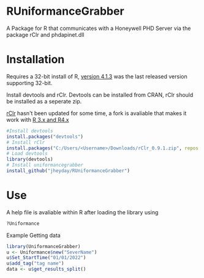 # RUniformanceGrabber
A Package for R that communicates with a Honeywell PHD Server via the package rClr and phdapinet.dll
# Installation

Requires a 32-bit install of R, [version 4.1.3](https://cran.r-project.org/bin/windows/base/old/4.1.3/) was the last released version supporting 32-bit.

Install devtools and rClr.
Devtools can be installed from CRAN, rClr should be installed as a seperate zip. 

[rClr](https://github.com/rdotnet/rClr) hasn't been updated for some time, a fork is avaliable that makes it work with [R 3.x and R4.x](https://github.com/Open-Systems-Pharmacology/rClr/releases)

``` R
#Install devtools
install.packages("devtools")
# Install rClr
install.packages("C:/Users/<Username>/Downloads/rClr_0.9.1.zip", repos = NULL, type = "win.binary")
# Load devtools
library(devtools)
# Install uniformancegrabber
install_github("jheyday/RUniformanceGrabber")
```
# Use
A help file is avaliable within R after loading the library using 
``` R
?Uniformance
```
Example Getting data

``` R
library(UniformanceGrabber)
u <- Uniformance$new("SeverName")
u$Set_StartTime("01/01/2022")
u$add_tag("tag name")
data <- u$get_results_split()
```
